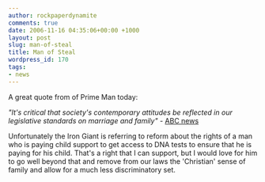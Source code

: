 ```yaml
---
author: rockpaperdynamite
comments: true
date: 2006-11-16 04:35:06+00:00 +1000
layout: post
slug: man-of-steal
title: Man of Steal
wordpress_id: 170
tags:
- news
---
```


A great quote from of Prime Man today:

_"It's critical that society's contemporary attitudes be reflected in our legislative standards on marriage and family"_ - [ABC news](http://www.abc.net.au/news/newsitems/200611/s1789964.htm)

Unfortunately the Iron Giant is referring to reform about the rights of a man who is paying child support to get access to DNA tests to ensure that he is paying for his child. That's a right that I can support, but I would love for him to go well beyond that and remove from our laws the 'Christian' sense of family and allow for a much less discriminatory set.
